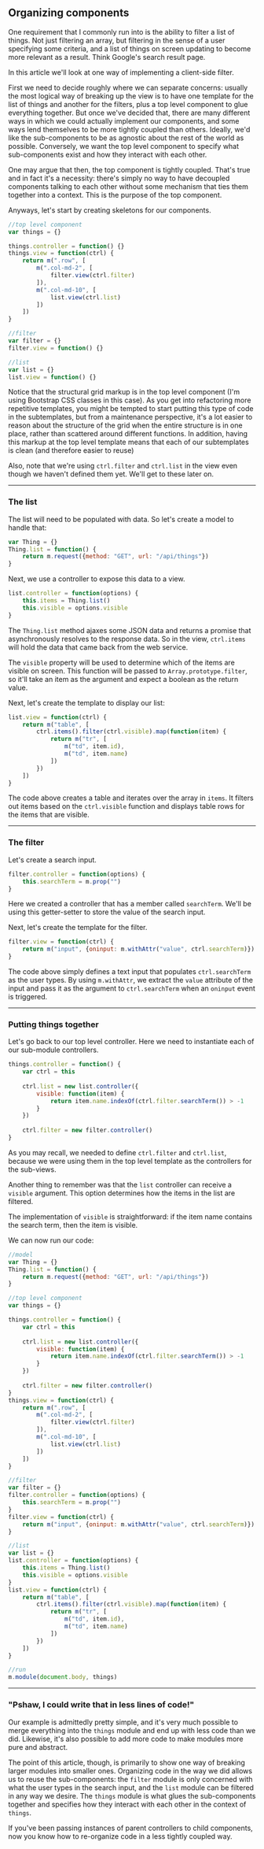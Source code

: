 ## Organizing components

One requirement that I commonly run into is the ability to filter a list of things. Not just filtering an array, but filtering in the sense of a user specifying some criteria, and a list of things on screen updating to become more relevant as a result. Think Google's search result page.

In this article we'll look at one way of implementing a client-side filter.

First we need to decide roughly where we can separate concerns: usually the most logical way of breaking up the view is to have one template for the list of things and another for the filters, plus a top level component to glue everything together. But once we've decided that, there are many different ways in which we could actually implement our components, and some ways lend themselves to be more tightly coupled than others. Ideally, we'd like the sub-components to be as agnostic about the rest of the world as possible. Conversely, we want the top level component to specify what sub-components exist and how they interact with each other.

One may argue that then, the top component is tightly coupled. That's true and in fact it's a necessity: there's simply no way to have decoupled components talking to each other without some mechanism that ties them together into a context. This is the purpose of the top component.

Anyways, let's start by creating skeletons for our components.

```javascript
//top level component
var things = {}

things.controller = function() {}
things.view = function(ctrl) {
	return m(".row", [
		m(".col-md-2", [
			filter.view(ctrl.filter)
		]),
		m(".col-md-10", [
			list.view(ctrl.list)
		])
	])
}

//filter
var filter = {}
filter.view = function() {}

//list
var list = {}
list.view = function() {}
```

Notice that the structural grid markup is in the top level component (I'm using Bootstrap CSS classes in this case). As you get into refactoring more repetitive templates, you might be tempted to start putting this type of code in the subtemplates, but from a maintenance perspective, it's a lot easier to reason about the structure of the grid when the entire structure is in one place, rather than scattered around different functions. In addition, having this markup at the top level template means that each of our subtemplates is clean (and therefore easier to reuse)

Also, note that we're using `ctrl.filter` and `ctrl.list` in the view even though we haven't defined them yet. We'll get to these later on.

---

### The list

The list will need to be populated with data. So let's create a model to handle that:

```javascript
var Thing = {}
Thing.list = function() {
	return m.request({method: "GET", url: "/api/things"})
}
```

Next, we use a controller to expose this data to a view.

```javascript
list.controller = function(options) {
	this.items = Thing.list()
	this.visible = options.visible
}
```

The `Thing.list` method ajaxes some JSON data and returns a promise that asynchronously resolves to the response data. So in the view, `ctrl.items` will hold the data that came back from the web service.

The `visible` property will be used to determine which of the items are visible on screen. This function will be passed to `Array.prototype.filter`, so it'll take an item as the argument and expect a boolean as the return value.

Next, let's create the template to display our list:

```javascript
list.view = function(ctrl) {
	return m("table", [
		ctrl.items().filter(ctrl.visible).map(function(item) {
			return m("tr", [
				m("td", item.id),
				m("td", item.name)
			])
		})
	])
}
```

The code above creates a table and iterates over the array in `items`. It filters out items based on the `ctrl.visible` function and displays table rows for the items that are visible.

---

### The filter

Let's create a search input.

```javascript
filter.controller = function(options) {
	this.searchTerm = m.prop("")
}
```

Here we created a controller that has a member called `searchTerm`. We'll be using this getter-setter to store the value of the search input.

Next, let's create the template for the filter.

```javascript
filter.view = function(ctrl) {
	return m("input", {oninput: m.withAttr("value", ctrl.searchTerm)})
}
```

The code above simply defines a text input that populates `ctrl.searchTerm` as the user types. By using `m.withAttr`, we extract the `value` attribute of the input and pass it as the argument to `ctrl.searchTerm` when an `oninput` event is triggered.

---

### Putting things together

Let's go back to our top level controller. Here we need to instantiate each of our sub-module controllers. 

```javascript
things.controller = function() {
	var ctrl = this
	
	ctrl.list = new list.controller({
		visible: function(item) {
			return item.name.indexOf(ctrl.filter.searchTerm()) > -1
		}
	})
	
	ctrl.filter = new filter.controller()
}
```

As you may recall, we needed to define `ctrl.filter` and `ctrl.list`, because we were using them in the top level template as the controllers for the sub-views.

Another thing to remember was that the `list` controller can receive a `visible` argument. This option determines how the items in the list are filtered.

The implementation of `visible` is straightforward: if the item name contains the search term, then the item is visible.

We can now run our code:

```javascript
//model
var Thing = {}
Thing.list = function() {
	return m.request({method: "GET", url: "/api/things"})
}

//top level component
var things = {}

things.controller = function() {
	var ctrl = this
	
	ctrl.list = new list.controller({
		visible: function(item) {
			return item.name.indexOf(ctrl.filter.searchTerm()) > -1
		}
	})
	
	ctrl.filter = new filter.controller()
}
things.view = function(ctrl) {
	return m(".row", [
		m(".col-md-2", [
			filter.view(ctrl.filter)
		]),
		m(".col-md-10", [
			list.view(ctrl.list)
		])
	])
}

//filter
var filter = {}
filter.controller = function(options) {
	this.searchTerm = m.prop("")
}
filter.view = function(ctrl) {
	return m("input", {oninput: m.withAttr("value", ctrl.searchTerm)})
}

//list
var list = {}
list.controller = function(options) {
	this.items = Thing.list()
	this.visible = options.visible
}
list.view = function(ctrl) {
	return m("table", [
		ctrl.items().filter(ctrl.visible).map(function(item) {
			return m("tr", [
				m("td", item.id),
				m("td", item.name)
			])
		})
	])
}

//run
m.module(document.body, things)
```

---

### "Pshaw, I could write that in less lines of code!"

Our example is admittedly pretty simple, and it's very much possible to merge everything into the `things` module and end up with less code than we did. Likewise, it's also possible to add more code to make modules more pure and abstract.

The point of this article, though, is primarily to show one way of breaking larger modules into smaller ones. Organizing code in the way we did allows us to reuse the sub-components: the `filter` module is only concerned with what the user types in the search input, and the `list` module can be filtered in any way we desire. The `things` module is what glues the sub-components together and specifies how they interact with each other in the context of `things`.

If you've been passing instances of parent controllers to child components, now you know how to re-organize code in a less tightly coupled way.
